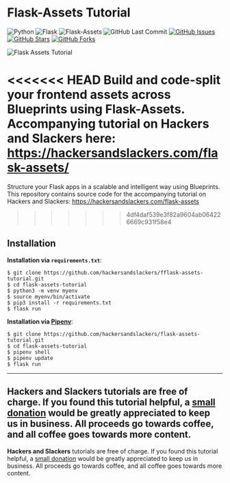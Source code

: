 # Flask-Assets Tutorial

![Python](https://img.shields.io/badge/Python-v3.8-blue.svg?logo=python&longCache=true&logoColor=white&colorB=5e81ac&style=flat-square&colorA=4c566a)
![Flask](https://img.shields.io/badge/Flask-v1.1.1-blue.svg?longCache=true&logo=flask&style=flat-square&logoColor=white&colorB=5e81ac&colorA=4c566a)
![Flask-Assets](https://img.shields.io/badge/Flask--Assets-v2.0-blue.svg?longCache=true&logo=flask&style=flat-square&logoColor=white&colorB=5e81ac&colorA=4c566a)
![GitHub Last Commit](https://img.shields.io/github/last-commit/google/skia.svg?style=flat-square&colorA=4c566a&colorB=a3be8c&logo=GitHub)
[![GitHub Issues](https://img.shields.io/github/issues/hackersandslackers/flask-assets-tutorial.svg?style=flat-square&colorA=4c566a&logo=GitHub&colorB=ebcb8b)](https://github.com/hackersandslackers/flask-assets-tutorial/issues)
[![GitHub Stars](https://img.shields.io/github/stars/hackersandslackers/flask-assets-tutorial.svg?style=flat-square8&colorA=4c566a&logo=GitHub&colorB=ebcb8b)](https://github.com/hackersandslackers/flask-assets-tutorial/stargazers)
[![GitHub Forks](https://img.shields.io/github/forks/hackersandslackers/flask-assets-tutorial.svg?style=flat-square&colorA=4c566a&logo=GitHub&colorB=ebcb8b)](https://github.com/hackersandslackers/flask-assets-tutorial/network)

![Flask Assets Tutorial](https://github.com/hackersandslackers/flask-assets-tutorial/blob/master/.github/flask-assets@2x.jpg?raw=true)

<<<<<<< HEAD
Build and code-split your frontend assets across Blueprints using Flask-Assets. Accompanying tutorial on Hackers and Slackers here: https://hackersandslackers.com/flask-assets/
=======
Structure your Flask apps in a scalable and intelligent way using Blueprints. This repository contains source code for the accompanying tutorial on Hackers and Slackers: https://hackersandslackers.com/flask-assets
>>>>>>> 4df4daf539e3f82a9604ab064226669c931f58e4

## Installation

**Installation via `requirements.txt`**:

```shell
$ git clone https://github.com/hackersandslackers/fflask-assets-tutorial.git
$ cd flask-assets-tutorial
$ python3 -m venv myenv
$ source myenv/bin/activate
$ pip3 install -r requirements.txt
$ flask run
```

**Installation via [Pipenv](https://pipenv-fork.readthedocs.io/en/latest/)**:

```shell
$ git clone https://github.com/hackersandslackers/flask-assets-tutorial.git
$ cd flask-assets-tutorial
$ pipenv shell
$ pipenv update
$ flask run
```
-----

**Hackers and Slackers** tutorials are free of charge. If you found this tutorial helpful, a [small donation](https://www.buymeacoffee.com/hackersslackers) would be greatly appreciated to keep us in business. All proceeds go towards coffee, and all coffee goes towards more content.
-----

**Hackers and Slackers** tutorials are free of charge. If you found this tutorial helpful, a [small donation](https://www.buymeacoffee.com/hackersslackers) would be greatly appreciated to keep us in business. All proceeds go towards coffee, and all coffee goes towards more content.

